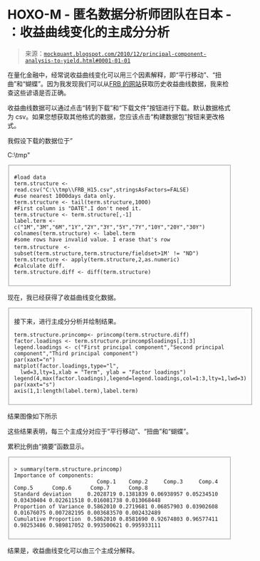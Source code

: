 <!--yml

类别: 未分类

日期：2024 年 05 月 18 日 06:49:14

-->

# HOXO-M - 匿名数据分析师团队在日本 - ：收益曲线变化的主成分分析

> 来源：[`mockquant.blogspot.com/2010/12/principal-component-analysis-to-yield.html#0001-01-01`](http://mockquant.blogspot.com/2010/12/principal-component-analysis-to-yield.html#0001-01-01)

在量化金融中，经常说收益曲线变化可以用三个因素解释，即“平行移动”、“扭曲”和“蝴蝶”。因为我发现我们可以从[FRB 的网站](http://www.federalreserve.gov/datadownload/Choose.aspx?rel=H.15)获取历史收益曲线数据，我来检查这些谚语是否正确。

收益曲线数据可以通过点击“转到下载”和“下载文件”按钮进行下载。默认数据格式为 csv。如果您想获取其他格式的数据，您应该点击“构建数据包”按钮来更改格式。

我假设下载的数据位于”

C:\tmp"

<fieldset>

```
#load data
term.structure <- read.csv("C:\\tmp\\FRB_H15.csv",stringsAsFactors=FALSE)
#use nearest 1000days data only.
term.structure <- tail(term.structure,1000)
#First column is "DATE".I don't need it.
term.structure <- term.structure[,-1]
label.term <- c("1M","3M","6M","1Y","2Y","3Y","5Y","7Y","10Y","20Y","30Y")
colnames(term.structure) <- label.term
#some rows have invalid value. I erase that's row
term.structure　<- subset(term.structure,term.structure/fieldset>1M' != "ND")
term.structure <- apply(term.structure,2,as.numeric)
#calculate diff.
term.structure.diff <- diff(term.structure)
```

</fieldset>

现在，我已经获得了收益曲线变化数据。

<fieldset>

接下来，进行主成分分析并绘制结果。

```
term.structure.princomp<- princomp(term.structure.diff)
factor.loadings <- term.structure.princomp$loadings[,1:3]
legend.loadings <- c("First principal component","Second principal component","Third principal component")
par(xaxt="n")
matplot(factor.loadings,type="l",
  lwd=3,lty=1,xlab = "Term", ylab = "Factor loadings")
legend(4,max(factor.loadings),legend=legend.loadings,col=1:3,lty=1,lwd=3)
par(xaxt="s")
axis(1,1:length(label.term),label.term)
```

</fieldset>

结果图像如下所示

这些结果表明，每三个主成分对应于“平行移动”、“扭曲”和“蝴蝶”。

累积比例由“摘要”函数显示。

<fieldset>

```
> summary(term.structure.princomp)
Importance of components:
                          Comp.1    Comp.2     Comp.3     Comp.4     Comp.5      Comp.6      Comp.7      Comp.8
Standard deviation     0.2028719 0.1381839 0.06938957 0.05234510 0.03430404 0.022611518 0.016081738 0.013068448
Proportion of Variance 0.5862010 0.2719681 0.06857903 0.03902608 0.01676075 0.007282195 0.003683570 0.002432489
Cumulative Proportion  0.5862010 0.8581690 0.92674803 0.96577411 0.98253486 0.989817052 0.993500621 0.995933111
```

</fieldset>

结果是，收益曲线变化可以由三个主成分解释。
